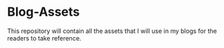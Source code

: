 # Blog-Assets
This repository will contain all the assets that I will use in my blogs for the readers to take reference.
